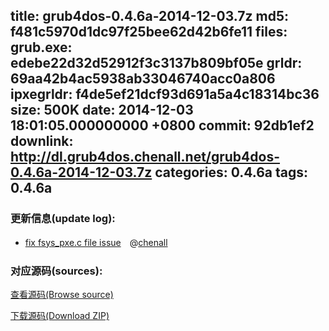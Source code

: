 title: grub4dos-0.4.6a-2014-12-03.7z
md5: f481c5970d1dc97f25bee62d42b6fe11
files:
  grub.exe: edebe22d32d52912f3c3137b809bf05e
  grldr: 69aa42b4ac5938ab33046740acc0a806
  ipxegrldr: f4de5ef21dcf93d691a5a4c18314bc36
size: 500K
date: 2014-12-03 18:01:05.000000000 +0800
commit: 92db1ef2
downlink: http://dl.grub4dos.chenall.net/grub4dos-0.4.6a-2014-12-03.7z
categories: 0.4.6a
tags: 0.4.6a
---


### 更新信息(update log):
  * [fix fsys_pxe.c file issue](https://github.com/chenall/grub4dos/commit/92db1ef22be9d296f77494a55fd11fa65b4abd16)　@[chenall](https://github.com/chenall)

### 对应源码(sources):
  [查看源码(Browse source)](https://github.com/chenall/grub4dos/tree/92db1ef22be9d296f77494a55fd11fa65b4abd16)

  [下载源码(Download ZIP)](https://github.com/chenall/grub4dos/archive/92db1ef22be9d296f77494a55fd11fa65b4abd16.zip)
